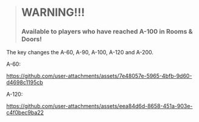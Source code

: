 > # WARNING!!! 
> ### Available to players who have reached A-100 in Rooms & Doors!

The key changes the A-60, A-90, A-100, A-120 and A-200.

A-60: 

https://github.com/user-attachments/assets/7e48057e-5965-4bfb-9d60-d4698c1195cb

A-120: 

https://github.com/user-attachments/assets/eea84d6d-8658-451a-903e-c4f0bec9ba22
